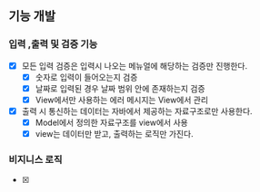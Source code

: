 ## 기능 개발

### 입력 ,출력 및 검증 기능
- [x] 모든 입력 검증은 입력시 나오는 메뉴얼에 해당하는 검증만 진행한다.
  - [x] 숫자로 입력이 들어오는지 검증
  - [x] 날짜로 입력된 경우 날짜 범위 안에 존재하는지 검증
  - [x] View에서만 사용하는 에러 메시지는 View에서 관리
- [x] 출력 시 통신하는 데이터는 자바에서 제공하는 자료구조로만 사용한다.
  - [x] Model에서 정의한 자료구조를 view에서 사용
  - [x] view는 데이터만 받고, 출력하는 로직만 가진다.

### 비지니스 로직
- [x] 